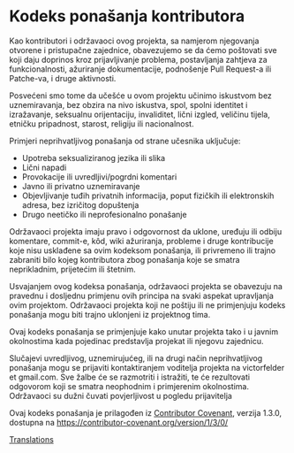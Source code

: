 # Kodeks ponašanja kontributora

Kao kontributori i održavaoci ovog projekta, sa namjerom njegovanja otvorene i pristupačne zajednice, obavezujemo se da ćemo poštovati sve koji daju doprinos kroz prijavljivanje problema, postavljanja zahtjeva za funkcionalnosti, ažuriranje dokumentacije, podnošenje Pull Request-a ili Patche-va, i druge aktivnosti.

Posvećeni smo tome da učešće u ovom projektu učinimo iskustvom bez uznemiravanja, bez obzira na nivo iskustva, spol, spolni identitet i izražavanje, seksualnu orijentaciju, invaliditet, lični izgled, veličinu tijela, etničku pripadnost, starost, religiju ili nacionalnost.

Primjeri neprihvatljivog ponašanja od strane učesnika uključuje:

* Upotreba seksualiziranog jezika ili slika
* Lični napadi
* Provokacije ili uvredljivi/pogrdni komentari
* Javno ili privatno uznemiravanje
* Objevljivanje tuđih privatnih informacija, poput fizičkih ili elektronskih
  adresa, bez izričitog dopuštenja
* Drugo neetičko ili neprofesionalno ponašanje

Održavaoci projekta imaju pravo i odgovornost da uklone, uređuju ili odbiju komentare, commit-e, kôd, wiki ažuriranja, probleme i druge kontribucije koje nisu usklađene sa ovim kodeksom ponašanja, ili privremeno ili trajno zabraniti bilo kojeg kontributora zbog ponašanja koje se smatra neprikladnim, prijetećim ili štetnim.

Usvajanjem ovog kodeksa ponašanja, održavaoci projekta se obavezuju na pravednu i dosljednu primjenu ovih principa na svaki aspekat upravljanja ovim projektom. Održavaoci projekta koji ne poštiju ili ne primjenjuju kodeks ponašanja mogu biti trajno uklonjeni iz projektnog tima.

Ovaj kodeks ponašanja se primjenjuje kako unutar projekta tako i u javnim okolnostima kada pojedinac predstavlja projekat ili njegovu zajednicu.

Slučajevi uvredljivog, uznemirujućeg, ili na drugi način neprihvatljivog ponašanja mogu se prijaviti kontaktiranjem voditelja projekta na  victorfelder et gmail.com. Sve žalbe će se razmotriti i istražiti, te će rezultovati odgovorom koji se smatra neophodnim i primjerenim okolnostima. Održavaoci su dužni čuvati povjerljivost u pogledu prijavitelja 


Ovaj kodeks ponašanja je prilagođen iz [Contributor Covenant][homepage],
verzija 1.3.0, dostupna na https://contributor-covenant.org/version/1/3/0/

[homepage]: https://contributor-covenant.org

[Translations](../README.md#translations)
